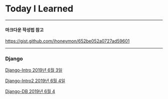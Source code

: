# Today I Learned


***
#### 마크다운 작성법 참고
https://gist.github.com/ihoneymon/652be052a0727ad59601
***
### Django
[Django-Intro 2019년 6월 3일](https://github.com/GiSeok-Hong/TIL/blob/master/django/2019.06.03.md)

[Django-Intro2 2019년 6월 4일](https://github.com/GiSeok-Hong/TIL/blob/master/django/2019.06.04.md)

[Django-DB 2019년 6월 4](https://github.com/GiSeok-Hong/TIL/blob/master/django/2019.06.04%20-%20DB.md)
